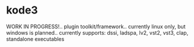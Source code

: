 # kode3

WORK IN PROGRESS!.. plugin toolkit/framework.. currently linux only, but windows is planned.. currently supports: dssi, ladspa, lv2, vst2, vst3, clap, standalone executables

